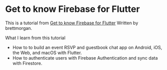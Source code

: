 # Get to know Firebase for Flutter

This is a tutorial from [Get to know Firebase for Flutter](https://firebase.google.com/codelabs/firebase-get-to-know-flutter#0) Written by brettmorgan.

What I learn from this tutorial
- How to to build an event RSVP and guestbook chat app on Android, iOS, the Web, and macOS with Flutter.
- How to authenticate users with Firebase Authentication and sync data with Firestore.
